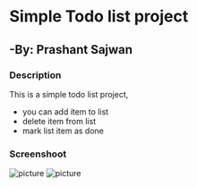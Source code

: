 # Simple Todo list project

## -By: Prashant Sajwan

### Description

This is a simple todo list project, 

  - you can add item to list
  - delete item from list
  - mark list item as done

### Screenshoot
![picture](assets/img/display1.png)
![picture](assets/img/display2.png)
